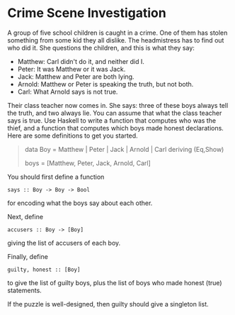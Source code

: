 # Crime Scene Investigation

A group of five school children is caught in a crime. One of them has stolen something from some kid they all dislike. The headmistress has to find out who did it. She questions the children, and this is what they say:

* Matthew: Carl didn't do it, and neither did I.
* Peter: It was Matthew or it was Jack.
* Jack: Matthew and Peter are both lying.
* Arnold: Matthew or Peter is speaking the truth, but not both.
* Carl: What Arnold says is not true.

Their class teacher now comes in. She says: three of these boys always tell the truth, and two always lie. You can assume that what the class teacher says is true. Use Haskell to write a function that computes who was the thief, and a function that computes which boys made honest declarations. Here are some definitions to get you started.

> data Boy = Matthew | Peter | Jack | Arnold | Carl
>            deriving (Eq,Show)
>
> boys = [Matthew, Peter, Jack, Arnold, Carl]

You should first define a function

```
says :: Boy -> Boy -> Bool
```

for encoding what the boys say about each other.


Next, define

```
accusers :: Boy -> [Boy]
```

giving the list of accusers of each boy.

Finally, define

```
guilty, honest :: [Boy]
```

to give the list of guilty boys, plus the list of boys who made honest (true) statements.

If the puzzle is well-designed, then guilty should give a singleton list.
